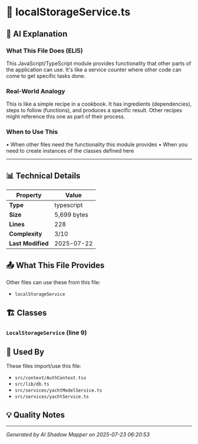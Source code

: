 # 📄 localStorageService.ts

## 🤖 AI Explanation

### What This File Does (ELI5)
This JavaScript/TypeScript module provides functionality that other parts of the application can use. It's like a service counter where other code can come to get specific tasks done.

### Real-World Analogy
This is like a simple recipe in a cookbook. It has ingredients (dependencies), steps to follow (functions), and produces a specific result. Other recipes might reference this one as part of their process.

### When to Use This
• When other files need the functionality this module provides
• When you need to create instances of the classes defined here

---

## 📊 Technical Details

| Property | Value |
|----------|-------|
| **Type** | typescript |
| **Size** | 5,699 bytes |
| **Lines** | 228 |
| **Complexity** | 3/10 |
| **Last Modified** | 2025-07-22 |

## 📤 What This File Provides

Other files can use these from this file:

- `localStorageService`

## 🏗️ Classes

### `LocalStorageService` (line 9)

## 🔄 Used By

These files import/use this file:

- `src/context/AuthContext.tsx`
- `src/lib/db.ts`
- `src/services/yachtModelService.ts`
- `src/services/yachtService.ts`

## 💡 Quality Notes


---
*Generated by AI Shadow Mapper on 2025-07-23 06:20:53*